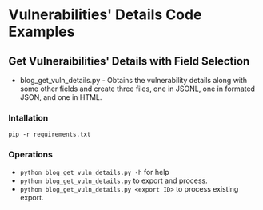 # Vulnerabilities' Details Code Examples

## Get Vulneraibilities' Details with Field Selection

* blog_get_vuln_details.py - Obtains the vulnerability details along with some other fields and create three files, one in JSONL, one in formated JSON, and one in HTML.

### Intallation
`pip -r requirements.txt`

### Operations
* `python blog_get_vuln_details.py -h` for help
* `python blog_get_vuln_details.py` to export and process.
* `python blog_get_vuln_details.py <export ID>` to process existing export.

